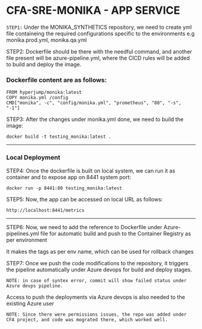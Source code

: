 #  CFA-SRE-MONIKA - APP SERVICE

``` STEP1: ```  Under the MONIKA_SYNTHETICS repository,  we need to create yml file containeing the required configurations specific to the environments e.g monika.prod.yml, monika.qa.yml

STEP2:  Dockerfile should be there with the needful command, and another file present will be azure-pipeline.yml, where the CICD rules will be added to build and deploy the image.

### Dockerfile content are as follows:

```
FROM hyperjump/monika:latest
COPY monika.yml /config
CMD["monika", -c", "config/monika.yml", "prometheus", "80", "-s", "-1"]
```


STEP3: After the changes under monika.yml done, we need to build the image:

```
docker build -t testing_monika:latest .
```


--------------------------------------------------------------------------------------------------------------------------------------------------------------------

### Local Deployment 
STEP4: Once the dockerfile is built on local system, we can run it as container and to expose app on 8441 system port:

```
docker run -p 8441:80 testing_monika:latest
```

STEP5: Now, the app can be accessed on local URL as follows:

```
http://localhost:8441/metrics
```

-------------------------------------------------------------------------------------------------------------------------------------------------------------------


STEP6: Now, we need to add the reference to Dockerfile under Azure-pipelines.yml file for automatic build and push to the Container Registry as per environment

It makes the tags as per env name, which can be used for rollback changes

STEP7: Once we push the code modifications to the repository, it triggers the pipeline automatically under Azure devops for build and deploy stages.

```
NOTE: in case of syntex error, commit will show failed status under Azure devps pipeline.
```

Access to push the deployments via Azure devops is also needed to the existing Azure user

```
NOTE: Since there were permissions issues, the repo was added under CFA project, and code was mograted there, which worked well.
```
